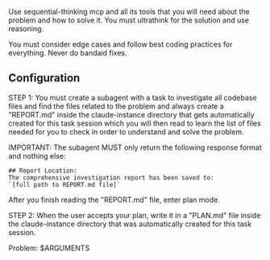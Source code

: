 Use sequential-thinking mcp and all its tools that you will need about the problem and how to solve it. You must ultrathink for the solution and use reasoning.

You must consider edge cases and follow best coding practices for everything. Never do bandaid fixes.

## Configuration

STEP 1: You must create a subagent with a task to investigate all codebase files and find the files related to the problem and always create a "REPORT.md" inside the claude-instance directory that gets automatically created for this task session which you will then read to learn the list of files needed for you to check in order to understand and solve the problem.

IMPORTANT: The subagent MUST only return the following response format and nothing else:

```
## Report Location:
The comprehensive investigation report has been saved to:
`[full path to REPORT.md file]`
```

After you finish reading the "REPORT.md" file, enter plan mode.

STEP 2: When the user accepts your plan, write it in a "PLAN.md" file inside the claude-instance directory that was automatically created for this task session.

Problem: $ARGUMENTS
